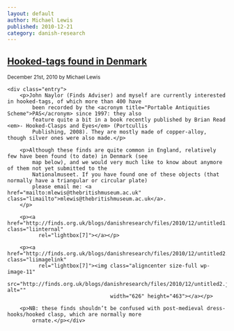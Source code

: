 ```yaml
---
layout: default
author: Michael Lewis
published: 2010-12-21
category: danish-research
---
```


<div class="post-7 post type-post status-publish format-standard hentry category-uncategorized" id="post-7">
    <h2><a href="http://finds.org.uk/blogs/danishresearch/hooked-tags-found-in-denmark/" rel="bookmark"
           title="Permanent Link to Hooked-tags found in Denmark">Hooked-tags found in Denmark</a></h2>
    <small>December 21st, 2010 by Michael Lewis</small>

    <div class="entry">
        <p>John Naylor (Finds Adviser) and myself are currently interested in hooked-tags, of which more than 400 have
            been recorded by the <acronym title="Portable Antiquities Scheme">PAS</acronym> since 1997: they also
            feature quite a bit in a book recently published by Brian Read <em>- Hooked-Clasps and Eyes</em> (Portcullis
            Publishing, 2008). They are mostly made of copper-alloy, though silver ones were also made.</p>

        <p>Although these finds are quite common in England, relatively few have been found (to date) in Denmark (see
            map below), and we would very much like to know about anymore of them not yet submitted to the
            Nationalmuseet. If you have found one of these objects (that normally have a triangular or circular plate)
            please email me: <a href="mailto:mlewis@thebritishmuseum.ac.uk" class="limailto">mlewis@thebritishmuseum.ac.uk</a>.
        </p>

        <p><a href="http://finds.org.uk/blogs/danishresearch/files/2010/12/untitled1.jpg" class="liinternal"
              rel="lightbox[7]"></a></p>

        <p><a href="http://finds.org.uk/blogs/danishresearch/files/2010/12/untitled2.jpg" class="liimagelink"
              rel="lightbox[7]"><img class="aligncenter size-full wp-image-11"
                                     src="http://finds.org.uk/blogs/danishresearch/files/2010/12/untitled2.jpg" alt=""
                                     width="626" height="463"></a></p>

        <p>NB: these finds shouldn’t be confused with post-medieval dress-hooks/hooked clasp, which are normally more
            ornate.</p></div>
</div>